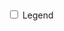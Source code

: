 ---
---
<script src="https://d3js.org/d3.v3.min.js"></script>
<script type="text/javascript">
// Hack to make this example display correctly in an iframe on bl.ocks.org
d3.select(self.frameElement).style("height", "700px");
</script>

<div id="main">
<div id="sequence"></div>
<div id="chart">
<div id="explanation" style="visibility: hidden;">
<span id="percentage"></span><br/>
customer comments fell into this category.
</div>
</div>
</div>
<div id="sidebar">
<input type="checkbox" id="togglelegend"> Legend<br/>
<div id="legend" style="visibility: hidden;"></div>
</div>
<script src="https://cpwebassets.codepen.io/assets/common/stopExecutionOnTimeout-8216c69d01441f36c0ea791ae2d4469f0f8ff5326f00ae2d00e4bb7d20e24edb.js"></script>


<script id="rendered-js" >
// Dimensions of sunburst.
var width = 750;
var height = 600;
var radius = Math.min(width, height) / 2;

// Breadcrumb dimensions: width, height, spacing, width of tip/tail.
var b = {
w: 150, h: 25, s: 5, t: 10 };


// Mapping of step names to colors.
var colors = {
"suggestions": "#A91A09",
"product": "#45B29D",
"customer service": "#EFC94C",
"corporate": "#E27A3F",
"communications": "#DF4949",
"customer employee relations": "#48892F",
"commerce": "#334D5C" };


// Total size of all segments; we set this later, after loading the data.
var totalSize = 0;

var vis = d3.select("#chart").append("svg:svg").
attr("width", width).
attr("height", height).
append("svg:g").
attr("id", "container").
attr("transform", "translate(" + width / 2 + "," + height / 2 + ")");

var partition = d3.layout.partition().
size([2 * Math.PI, radius * radius]).
value(function (d) {return d.size;});

var arc = d3.svg.arc().
startAngle(function (d) {return d.x;}).
endAngle(function (d) {return d.x + d.dx;}).
innerRadius(function (d) {return Math.sqrt(d.y);}).
outerRadius(function (d) {return Math.sqrt(d.y + d.dy);});

// Use d3.text and d3.csv.parseRows so that we do not need to have a header
// row, and can receive the csv as an array of arrays.

var text = "commerce-delivery-quick turnover,31\n\
commerce-delivery-shipping,24\n\
commerce-costs-price topics,19\n\
commerce-costs-good price,10\n\
commerce-costs-expensive,2\n\
commerce-merchandise-purchasing goods,155\n\
commerce-merchandise-good buying experience,26\n\
commerce-merchandise-returning goods,15\n\
commerce-merchandise-eCommerce topics,7\n\
communications-communication topics,283\n\
communications-communication problems,40\n\
communications-left message for rep,6\n\
communications-no experience to report,1\n\
corporate-company representatives,372\n\
corporate-company information,121\n\
corporate-general problems,66\n\
corporate-failures,16\n\
corporate-good company,15\n\
customer employee relations-good employees,93\n\
customer employee relations-responsive,58\n\
customer employee relations-helpful staff,52\n\
customer employee relations-friendly employees,38\n\
customer employee relations-reliable,12\n\
customer service-good customer service,466\n\
customer service-customer service,100\n\
customer service-poor customer service,26\n\
customer service-no problems to mention,15\n\
customer service-wait time,7\n\
product-general product,539\n\
product-quality products,77\n\
product-product quality,22\n\
product-need products,14\n\
product-cannot use product,13\n\
suggestions-maintain service level,71\n\
suggestions-lower shipping costs,28\n\
suggestions-better product instruction,8\n\
suggestions-better batteries,7\n\
suggestions-merchandise return,7\n\
";
var csv = d3.csv.parseRows(text);
var json = buildHierarchy(csv);
createVisualization(json);


// Main function to draw and set up the visualization, once we have the data.
function createVisualization(json) {

// Basic setup of page elements.
initializeBreadcrumbTrail();
drawLegend();
d3.select("#togglelegend").on("click", toggleLegend);

// Bounding circle underneath the sunburst, to make it easier to detect
// when the mouse leaves the parent g.
vis.append("svg:circle").
attr("r", radius).
style("opacity", 0);

// For efficiency, filter nodes to keep only those large enough to see.
var nodes = partition.nodes(json).
filter(function (d) {
return d.dx > 0.005; // 0.005 radians = 0.29 degrees
});

var path = vis.data([json]).selectAll("path").
data(nodes).
enter().append("svg:path").
attr("display", function (d) {return d.depth ? null : "none";}).
attr("d", arc).
attr("fill-rule", "evenodd").
style("fill", function (d) {return colors[d.name];}).
style("opacity", 1).
on("mouseover", mouseover);

// Add the mouseleave handler to the bounding circle.
d3.select("#container").on("mouseleave", mouseleave);

// Get total size of the tree = value of root node from partition.
totalSize = path.node().__data__.value;
};

// Fade all but the current sequence, and show it in the breadcrumb trail.
function mouseover(d) {

var percentage = d.value;
var percentageString = percentage + " comments";
if (percentage < 0.1) {
percentageString = "< 0.1%";
}

d3.select("#percentage").
text(percentage);

d3.select("#explanation").
style("visibility", "");

var sequenceArray = getAncestors(d);
updateBreadcrumbs(sequenceArray, percentageString);

// Fade all the segments.
d3.selectAll("path").
style("opacity", 0.3);

// Then highlight only those that are an ancestor of the current segment.
vis.selectAll("path").
filter(function (node) {
return sequenceArray.indexOf(node) >= 0;
}).
style("opacity", 1);
}

// Restore everything to full opacity when moving off the visualization.
function mouseleave(d) {

// Hide the breadcrumb trail
d3.select("#trail").
style("visibility", "hidden");

// Deactivate all segments during transition.
d3.selectAll("path").on("mouseover", null);

// Transition each segment to full opacity and then reactivate it.
d3.selectAll("path").
transition().
duration(1000).
style("opacity", 1).
each("end", function () {
d3.select(this).on("mouseover", mouseover);
});

d3.select("#explanation").
transition().
duration(1000).
style("visibility", "hidden");
}

// Given a node in a partition layout, return an array of all of its ancestor
// nodes, highest first, but excluding the root.
function getAncestors(node) {
var path = [];
var current = node;
while (current.parent) {if (window.CP.shouldStopExecution(0)) break;
path.unshift(current);
current = current.parent;
}window.CP.exitedLoop(0);
return path;
}

function initializeBreadcrumbTrail() {
// Add the svg area.
var trail = d3.select("#sequence").append("svg:svg").
attr("width", width).
attr("height", 50).
attr("id", "trail");
// Add the label at the end, for the percentage.
trail.append("svg:text").
attr("id", "endlabel").
style("fill", "#000");
}

// Generate a string that describes the points of a breadcrumb polygon.
function breadcrumbPoints(d, i) {
var points = [];
points.push("0,0");
points.push(b.w + ",0");
points.push(b.w + b.t + "," + b.h / 2);
points.push(b.w + "," + b.h);
points.push("0," + b.h);
if (i > 0) {// Leftmost breadcrumb; don't include 6th vertex.
points.push(b.t + "," + b.h / 2);
}
return points.join(" ");
}

// Update the breadcrumb trail to show the current sequence and percentage.
function updateBreadcrumbs(nodeArray, percentageString) {

// Data join; key function combines name and depth (= position in sequence).
var g = d3.select("#trail").
selectAll("g").
data(nodeArray, function (d) {return d.name + d.depth;});

// Add breadcrumb and label for entering nodes.
var entering = g.enter().append("svg:g");

entering.append("svg:polygon").
attr("points", breadcrumbPoints).
style("fill", function (d) {return colors[d.name];});

entering.append("svg:text").
attr("x", (b.w + b.t) / 2).
attr("y", b.h / 2).
attr("dy", "0.35em").
attr("text-anchor", "middle").
text(function (d) {return d.name;});

// Set position for entering and updating nodes.
g.attr("transform", function (d, i) {
return "translate(" + i * (b.w + b.s) + ", 0)";
});

// Remove exiting nodes.
g.exit().remove();

// Now move and update the percentage at the end.
d3.select("#trail").select("#endlabel").
attr("x", (nodeArray.length + 0.5) * (b.w + b.s)).
attr("y", b.h / 2).
attr("dy", "0.35em").
attr("text-anchor", "middle").
text(percentageString);

// Make the breadcrumb trail visible, if it's hidden.
d3.select("#trail").
style("visibility", "");

}

function drawLegend() {

// Dimensions of legend item: width, height, spacing, radius of rounded rect.
var li = {
w: 75, h: 30, s: 3, r: 3 };


var legend = d3.select("#legend").append("svg:svg").
attr("width", li.w).
attr("height", d3.keys(colors).length * (li.h + li.s));

var g = legend.selectAll("g").
data(d3.entries(colors)).
enter().append("svg:g").
attr("transform", function (d, i) {
return "translate(0," + i * (li.h + li.s) + ")";
});

g.append("svg:rect").
attr("rx", li.r).
attr("ry", li.r).
attr("width", li.w).
attr("height", li.h).
style("fill", function (d) {return d.value;});

g.append("svg:text").
attr("x", li.w / 2).
attr("y", li.h / 2).
attr("dy", "0.35em").
attr("text-anchor", "middle").
text(function (d) {return d.key;});
}

function toggleLegend() {
var legend = d3.select("#legend");
if (legend.style("visibility") == "hidden") {
legend.style("visibility", "");
} else {
legend.style("visibility", "hidden");
}
}

// Take a 2-column CSV and transform it into a hierarchical structure suitable
// for a partition layout. The first column is a sequence of step names, from
// root to leaf, separated by hyphens. The second column is a count of how 
// often that sequence occurred.
function buildHierarchy(csv) {
var root = { "name": "root", "children": [] };
for (var i = 0; i < csv.length; i++) {if (window.CP.shouldStopExecution(1)) break;
var sequence = csv[i][0];
var size = +csv[i][1];
if (isNaN(size)) {// e.g. if this is a header row
continue;
}
var parts = sequence.split("-");
var currentNode = root;
for (var j = 0; j < parts.length; j++) {if (window.CP.shouldStopExecution(2)) break;
var children = currentNode["children"];
var nodeName = parts[j];
var childNode;
if (j + 1 < parts.length) {
// Not yet at the end of the sequence; move down the tree.
var foundChild = false;
for (var k = 0; k < children.length; k++) {if (window.CP.shouldStopExecution(3)) break;
if (children[k]["name"] == nodeName) {
childNode = children[k];
foundChild = true;
break;
}
}
// If we don't already have a child node for this branch, create it.
window.CP.exitedLoop(3);if (!foundChild) {
childNode = { "name": nodeName, "children": [] };
children.push(childNode);
}
currentNode = childNode;
} else {
// Reached the end of the sequence; create a leaf node.
childNode = { "name": nodeName, "size": size };
children.push(childNode);
}
}window.CP.exitedLoop(2);
}window.CP.exitedLoop(1);
return root;
};
//# sourceURL=pen.js
</script>
